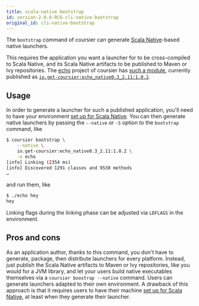 ```yaml
---
title: scala-native bootstrap
id: version-2.0.0-RC6-cli-native-bootstrap
original_id: cli-native-bootstrap
---
```


The `bootstrap` command of coursier can generate
[Scala Native](https://www.scala-native.org)-based native launchers.

This requires the application you want a launcher for to be cross-compiled to
Scala Native, and its Scala Native artifacts to be published to Maven or Ivy
repositories. The [echo](https://github.com/coursier/echo) project of
coursier has
[such a module](https://github.com/coursier/echo/tree/master/native), currently
published as
[`io.get-coursier:echo_native0.3_2.11:1.0.2`](https://repo1.maven.org/maven2/io/get-coursier/echo_native0.3_2.11/1.0.2).

## Usage

In order to generate a launcher for such a published application, you'll need to
have your environment
[set up for Scala Native](https://www.scala-native.org/en/v0.3.8/user/setup.html#installing-clang-and-runtime-dependencies). You can then generate native
launchers by passing the `--native` or `-S` option to the `bootstrap` command,
like
```bash
$ coursier bootstrap \
    --native \
    io.get-coursier:echo_native0.3_2.11:1.0.2 \
    -o echo
[info] Linking (2354 ms)
[info] Discovered 1291 classes and 9538 methods
…
```
and run them, like
```bash
$ ./echo hey
hey
```

Linking flags during the linking phase can be adjusted via `LDFLAGS` in the
environment.

## Pros and cons

As an application author, thanks to this command, you don't have to generate,
package, then distribute launchers for every platform. Instead, just publish
the Scala Native artifacts to Maven or Ivy repositories, like you would for
a JVM library, and let your users build native executables themselves
via a `coursier boostrap --native` command. Users can generate launchers
adapted to their own environment. A drawback of this approach is that it
requires users to have their machine
[set up for Scala Native](https://www.scala-native.org/en/v0.3.8/user/setup.html#installing-clang-and-runtime-dependencies),
at least when they generate their launcher.

